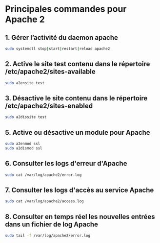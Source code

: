 # Principales commandes pour Apache 2

## 1. Gérer l’activité du daemon apache

```bash
sudo systemctl stop|start|restart|reload apache2
```

## 2. Active le site test contenu dans le répertoire /etc/apache2/sites-available

```bash
sudo a2ensite test
```

## 3. Désactive le site contenu dans le répertoire /etc/apache2/sites-enabled

```bash
sudo a2dissite test
```

## 5. Active ou désactive un module pour Apache

```bash
sudo a2enmod ssl
sudo a2dismod ssl
```
## 6. Consulter les logs d'erreur d'Apache

```bash
sudo cat /var/log/apache2/error.log
```

## 7. Consulter les logs d'accès au service Apache

```bash
sudo cat /var/log/apache2/access.log
```

## 8. Consulter en temps réel les nouvelles entrées dans un fichier de log Apache

```bash
sudo tail -f /var/log/apache2/error.log
```
